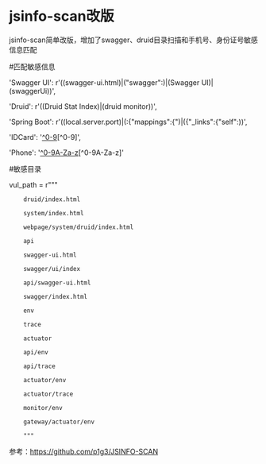 # jsinfo-scan改版

jsinfo-scan简单改版，增加了swagger、druid目录扫描和手机号、身份证号敏感信息匹配


#匹配敏感信息

'Swagger UI': r'((swagger-ui.html)|(\"swagger\":)|(Swagger UI)|(swaggerUi))',

'Druid': r'((Druid Stat Index)|(druid monitor))',

'Spring Boot': r'((local.server.port)|(:{\"mappings\":{\")|({\"_links\":{\"self\":))',

'IDCard': '[^0-9]((\d{8}(0\d|10|11|12)([0-2]\d|30|31)\d{3}$)|(\d{6}(18|19|20)\d{2}(0[1-9]|10|11|12)([0-2]\d|30|31)\d{3}(\d|X|x)))[^0-9]',

'Phone': '[^0-9A-Za-z](1(3([0-35-9]\d|4[1-8])|4[14-9]\d|5([\d]\d|7[1-79])|66\d|7[2-35-8]\d|8\d{2}|9[89]\d)\d{7})[^0-9A-Za-z]'

        
#敏感目录

vul_path = r"""

        druid/index.html
        
        system/index.html
        
        webpage/system/druid/index.html
        
        api
        
        swagger-ui.html
        
        swagger/ui/index
        
        api/swagger-ui.html
        
        swagger/index.html
        
        env
        
        trace
        
        actuator
        
        api/env
        
        api/trace
        
        actuator/env
        
        actuator/trace
        
        monitor/env
        
        gateway/actuator/env
        
        """

参考：https://github.com/p1g3/JSINFO-SCAN
